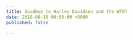 ```yaml
---
title: Goodbye to Harley Davidson and the WTO?
date: 2018-08-10 00:00:00 +0000
published: false

---
```

